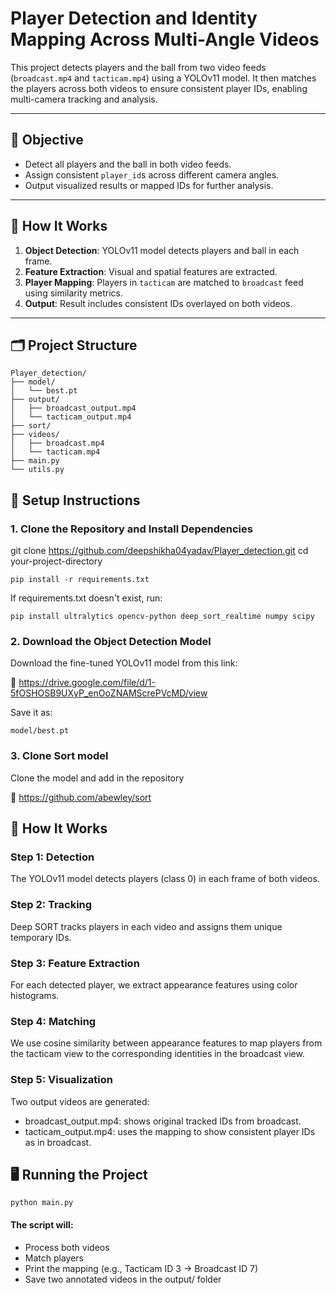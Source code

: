 # Player Detection and Identity Mapping Across Multi-Angle Videos

This project detects players and the ball from two video feeds (`broadcast.mp4` and `tacticam.mp4`) using a YOLOv11 model. It then matches the players across both videos to ensure consistent player IDs, enabling multi-camera tracking and analysis.

---

## 🎯 Objective

- Detect all players and the ball in both video feeds.
- Assign consistent `player_id`s across different camera angles.
- Output visualized results or mapped IDs for further analysis.

---

## 🧠 How It Works

1. **Object Detection**: YOLOv11 model detects players and ball in each frame.
2. **Feature Extraction**: Visual and spatial features are extracted.
3. **Player Mapping**: Players in `tacticam` are matched to `broadcast` feed using similarity metrics.
4. **Output**: Result includes consistent IDs overlayed on both videos.

---

## 🗂️ Project Structure
```
Player_detection/
├── model/
│   └── best.pt
├── output/
│   ├── broadcast_output.mp4 
│   └── tacticam_output.mp4
├── sort/
├── videos/
│   ├── broadcast.mp4
│   └── tacticam.mp4
├── main.py
└── utils.py
```


## 🔧 Setup Instructions

### 1. Clone the Repository and Install Dependencies

git clone https://github.com/deepshikha04yadav/Player_detection.git
cd your-project-directory

    pip install -r requirements.txt

If requirements.txt doesn't exist, run:

    pip install ultralytics opencv-python deep_sort_realtime numpy scipy


### 2. Download the Object Detection Model
Download the fine-tuned YOLOv11 model from this link:

🔗 https://drive.google.com/file/d/1-5fOSHOSB9UXyP_enOoZNAMScrePVcMD/view

Save it as:
```
model/best.pt
```
### 3. Clone Sort model
Clone the model and add in the repository

🔗 https://github.com/abewley/sort

## 🚀 How It Works
### Step 1: Detection
The YOLOv11 model detects players (class 0) in each frame of both videos.

### Step 2: Tracking
Deep SORT tracks players in each video and assigns them unique temporary IDs.

### Step 3: Feature Extraction
For each detected player, we extract appearance features using color histograms.

### Step 4: Matching
We use cosine similarity between appearance features to map players from the tacticam view to the corresponding identities in the broadcast view.

### Step 5: Visualization
Two output videos are generated:
  * broadcast_output.mp4: shows original tracked IDs from broadcast.
  * tacticam_output.mp4: uses the mapping to show consistent player IDs as in broadcast.

## 🖥️ Running the Project
```
python main.py
```
#### The script will:

* Process both videos
* Match players
* Print the mapping (e.g., Tacticam ID 3 → Broadcast ID 7)
* Save two annotated videos in the output/ folder


